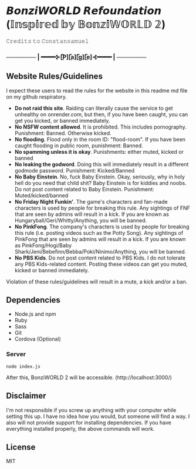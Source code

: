 # 𝘽𝙤𝙣𝙯𝙞𝙒𝙊𝙍𝙇𝘿 𝙍𝙚𝙛𝙤𝙪𝙣𝙙𝙖𝙩𝙞𝙤𝙣 (𝕀𝕟𝕤𝕡𝕚𝕣𝕖𝕕 𝕓𝕪 𝔹𝕠𝕟𝕫𝕚𝕎𝕆ℝ𝕃𝔻 𝟚)

𝙲𝚛𝚎𝚍𝚒𝚝𝚜 𝚝𝚘 𝙲𝚘𝚗𝚜𝚝𝚊𝚗𝚜𝚊𝚖𝚞𝚎𝚕

### ─────── | ━━━━⊱[̲̅P][̲̅a][̲̅g][̲̅e]⊰━━━━ | ───────
 
## Website Rules/Guidelines

I expect these users to read the rules for the website in this readme md file on my github respiratory.
- **Do not raid this site**. Raiding can literally cause the service to get unhealthy on onrender.com, but then, if you have been caught, you can get you kicked, or banned immediately.
- **No NSFW content allowed**. It is prohibited. This includes pornography. Punishment: Banned. Otherwise kicked.
- **No flooding**. Flood only in the room ID: "flood-room". If you have been caught flooding in public room, punishment: Banned.
- **No spamming unless it is okay**. Punishments: either muted, kicked or banned
- **No leaking the godword**. Doing this will immediately result in a different godmode password. Punishment: Kicked/Banned
- **No Baby Einstein**. No, fuck Baby Einstein. Okay, seriously, why in holy hell do you need that child shit? Baby Einstein is for kiddies and noobs. Do not post content related to Baby Einstein. Punishment: Muted/kicked/banned
- **No Friday Night Funkin'**. The game's characters and fan-made characters is used by people for breaking this rule. Any sightings of FNF that are seen by admins will result in a kick. If you are known as Hungaryball/Geri/Whitty/Anything, you will be banned.
- **No PinkFong**. The company's characters is used by people for breaking this rule (i.e. posting videos such as the Potty Song). Any sightings of PinkFong that are seen by admins will result in a kick. If you are known as PinkFong/Hogi/Baby Shark/Jeni/Bebefinn/Bebba/Poki/Ninimo/Anything, you will be banned.
- **No PBS Kids**. Do not post content related to PBS Kids. I do not tolerate any PBS Kids-related content. Posting these videos can get you muted, kicked or banned immediately.

Violation of these rules/guidelines will result in a mute, a kick and/or a ban.

## Dependencies
- Node.js and npm
- Ruby
- Sass
- Git
- Cordova (Optional)

### Server
```
node index.js
```
After this, BonziWORLD 2 will be accessible. (http://localhost:3000/)

## Disclaimer
I'm not responsible if you screw up anything with your computer while setting this up. I have no idea how you would, but someone will find a way. I also will not provide support for installing dependencies. If you have everything installed properly, the above commands will work.

## License
MIT
